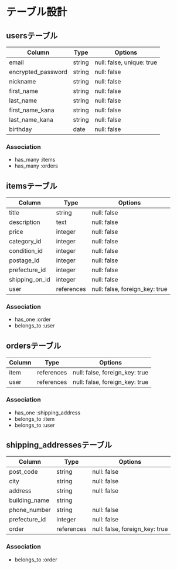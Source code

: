 # テーブル設計

## usersテーブル

| Column                | Type           | Options                     |
|-----------------------|----------------|-----------------------------|
| email                 | string         | null: false, unique: true   |
| encrypted_password    | string         | null: false                 |
| nickname              | string         | null: false                 |
| first_name            | string         | null: false                 |
| last_name             | string         | null: false                 |
| first_name_kana       | string         | null: false                 |
| last_name_kana        | string         | null: false                 |
| birthday              | date           | null: false                 |



### Association

- has_many :items
- has_many :orders

## itemsテーブル

| Column                | Type           | Options                        |
|-----------------------|----------------|--------------------------------|
| title                 | string         | null: false                    |
| description           | text           | null: false                    |
| price                 | integer        | null: false                    |
| category_id           | integer        | null: false                    |
| condition_id          | integer        | null: false                    |
| postage_id            | integer        | null: false                    |
| prefecture_id         | integer        | null: false                    |
| shipping_on_id        | integer        | null: false                    |
| user                  | references     | null: false, foreign_key: true |

### Association

- has_one :order
- belongs_to :user

## ordersテーブル

| Column                | Type           | Options                        |
|-----------------------|----------------|--------------------------------|
| item                  | references     | null: false, foreign_key: true |
| user                  | references     | null: false, foreign_key: true |

### Association

- has_one :shipping_address
- belongs_to :item
- belongs_to :user

## shipping_addressesテーブル

| Column                | Type           | Options                        |
|-----------------------|----------------|--------------------------------|
| post_code             | string         | null: false                    |
| city                  | string         | null: false                    |
| address               | string         | null: false                    |
| building_name         | string         |                                |
| phone_number          | string         | null: false                    |
| prefecture_id         | integer        | null: false                    |
| order                 | references     | null: false, foreign_key: true |

### Association

- belongs_to :order